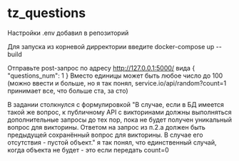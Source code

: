 # tz_questions
Настройки .env добавил в репозиторий

Для запуска из корневой дирректории введите
docker-compose up --build

Отправьте post-запрос по адресу http://127.0.0.1:5000/ вида
{
    "questions_num": 1
}
Вместо единицы может быть любое число до 100 (можно ввести и больше, но я так понял, service.io/api/random?count=1 принимает все, что больше ста, за сто)

В задании столкнулся с формулировкой 
"В случае, если в БД имеется такой же вопрос, к публичному API с викторинами должны выполняться дополнительные запросы до тех пор, пока не будет получен уникальный вопрос для викторины.
Ответом на запрос из п.2.a должен быть предыдущей сохранённый вопрос для викторины. В случае его отсутствия - пустой объект."
я так понял, что единственный случай, когда объекта не будет - это если передать count=0

